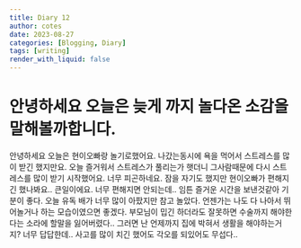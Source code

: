 ```yaml
---
title: Diary 12
author: cotes
date: 2023-08-27
categories: [Blogging, Diary]
tags: [writing]
render_with_liquid: false
---
```


# 안녕하세요 오늘은 늦게 까지 놀다온 소감을 말해볼까합니다.

안녕하세요 오늘은 현이오빠랑 놀기로했어요. 나갔는동시에 욕을 먹어서 스트레스를 많이 받긴 했지만요.
오늘 즐거워서 스트레스가 풀리는가 햇더니 그사람때문에 다시 스트레스를 많이 받기 시작했어요.
너무 피곤하네요. 잠을 자기도 했지만 현이오빠가 편해지긴 했나봐요.. 큰일이에요. 
너무 편해지면 안되는데.. 임튼 즐거운 시간을 보낸것같아 기분이 좋다. 
오늘 유독 배가 너무 많이 아팠지만 참고 놀았다. 언젠가는 나도 다 나아서 뛰어놀거나 하는 모습이였으면 좋겠다.
부모님이 밉긴 하더라도  잘못하면 수술까지 해야한다는 소라에 할말을 잃어버렸다..
그러면 난 언제까지 집에 박혀서 생활을 해야하는거지? 너무 답답한데.. 사고를 많이 치긴 했어도 각오를 되있어도 무섭다..